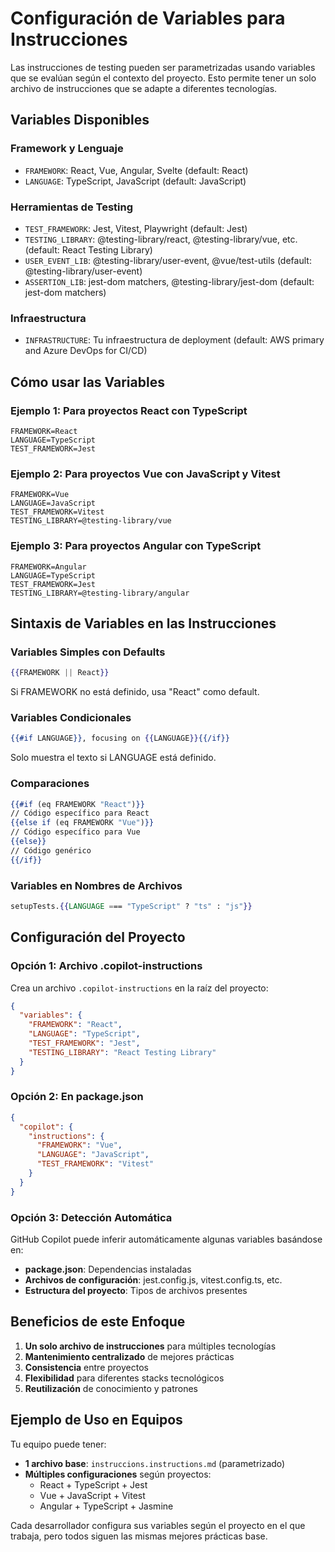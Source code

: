 # Configuración de Variables para Instrucciones

Las instrucciones de testing pueden ser parametrizadas usando variables que se evalúan según el contexto del proyecto. Esto permite tener un solo archivo de instrucciones que se adapte a diferentes tecnologías.

## Variables Disponibles

### Framework y Lenguaje
- `FRAMEWORK`: React, Vue, Angular, Svelte (default: React)
- `LANGUAGE`: TypeScript, JavaScript (default: JavaScript)

### Herramientas de Testing  
- `TEST_FRAMEWORK`: Jest, Vitest, Playwright (default: Jest)
- `TESTING_LIBRARY`: @testing-library/react, @testing-library/vue, etc. (default: React Testing Library)
- `USER_EVENT_LIB`: @testing-library/user-event, @vue/test-utils (default: @testing-library/user-event)
- `ASSERTION_LIB`: jest-dom matchers, @testing-library/jest-dom (default: jest-dom matchers)

### Infraestructura
- `INFRASTRUCTURE`: Tu infraestructura de deployment (default: AWS primary and Azure DevOps for CI/CD)

## Cómo usar las Variables

### Ejemplo 1: Para proyectos React con TypeScript
```
FRAMEWORK=React
LANGUAGE=TypeScript
TEST_FRAMEWORK=Jest
```

### Ejemplo 2: Para proyectos Vue con JavaScript y Vitest
```
FRAMEWORK=Vue
LANGUAGE=JavaScript
TEST_FRAMEWORK=Vitest
TESTING_LIBRARY=@testing-library/vue
```

### Ejemplo 3: Para proyectos Angular con TypeScript
```
FRAMEWORK=Angular
LANGUAGE=TypeScript
TEST_FRAMEWORK=Jest
TESTING_LIBRARY=@testing-library/angular
```

## Sintaxis de Variables en las Instrucciones

### Variables Simples con Defaults
```handlebars
{{FRAMEWORK || React}}
```
Si FRAMEWORK no está definido, usa "React" como default.

### Variables Condicionales
```handlebars
{{#if LANGUAGE}}, focusing on {{LANGUAGE}}{{/if}}
```
Solo muestra el texto si LANGUAGE está definido.

### Comparaciones
```handlebars
{{#if (eq FRAMEWORK "React")}}
// Código específico para React
{{else if (eq FRAMEWORK "Vue")}}
// Código específico para Vue
{{else}}
// Código genérico
{{/if}}
```

### Variables en Nombres de Archivos
```handlebars
setupTests.{{LANGUAGE === "TypeScript" ? "ts" : "js"}}
```

## Configuración del Proyecto

### Opción 1: Archivo .copilot-instructions
Crea un archivo `.copilot-instructions` en la raíz del proyecto:
```json
{
  "variables": {
    "FRAMEWORK": "React",
    "LANGUAGE": "TypeScript",
    "TEST_FRAMEWORK": "Jest",
    "TESTING_LIBRARY": "React Testing Library"
  }
}
```

### Opción 2: En package.json
```json
{
  "copilot": {
    "instructions": {
      "FRAMEWORK": "Vue",
      "LANGUAGE": "JavaScript",
      "TEST_FRAMEWORK": "Vitest"
    }
  }
}
```

### Opción 3: Detección Automática
GitHub Copilot puede inferir automáticamente algunas variables basándose en:
- **package.json**: Dependencias instaladas
- **Archivos de configuración**: jest.config.js, vitest.config.ts, etc.
- **Estructura del proyecto**: Tipos de archivos presentes

## Beneficios de este Enfoque

1. **Un solo archivo de instrucciones** para múltiples tecnologías
2. **Mantenimiento centralizado** de mejores prácticas
3. **Consistencia** entre proyectos
4. **Flexibilidad** para diferentes stacks tecnológicos
5. **Reutilización** de conocimiento y patrones

## Ejemplo de Uso en Equipos

Tu equipo puede tener:
- **1 archivo base**: `instruccions.instructions.md` (parametrizado)
- **Múltiples configuraciones** según proyectos:
  - React + TypeScript + Jest
  - Vue + JavaScript + Vitest  
  - Angular + TypeScript + Jasmine

Cada desarrollador configura sus variables según el proyecto en el que trabaja, pero todos siguen las mismas mejores prácticas base.